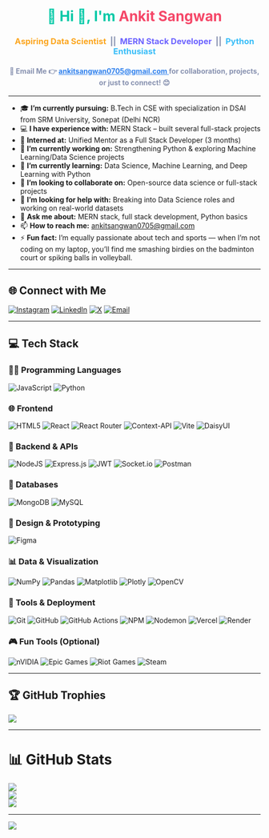 <h1 align="center" style="color:#00C9A7;">💫 Hi 👋, I'm <span style="color:#F54768;">Ankit Sangwan</span></h1>

<h3 align="center" style="color:#8892B0;">
  <span style="color:#FCA61F;">Aspiring Data Scientist</span> &nbsp;||&nbsp; 
  <span style="color:#6C63FF;">MERN Stack Developer</span> &nbsp;||&nbsp; 
  <span style="color:#38BDF8;">Python Enthusiast</span>
</h3>

<h4 align="center" style="color:#8892B0;">
  📧 <strong>Email Me</strong> 👉 
  <a href="mailto:ankitsangwan0705@gmail.com" style="color:#2F80ED;">
    ankitsangwan0705@gmail.com
  </a> 
  for collaboration, projects, or just to connect! 😊
</h4>


---

- 🎓 **I’m currently pursuing:** B.Tech in CSE with specialization in DSAI from SRM University, Sonepat (Delhi NCR)
- 💻 **I have experience with:** MERN Stack – built several full-stack projects
- 💼 **Interned at:** Unified Mentor as a Full Stack Developer (3 months)
- 🔭 **I’m currently working on:** Strengthening Python & exploring Machine Learning/Data Science projects
- 🌱 **I’m currently learning:** Data Science, Machine Learning, and Deep Learning with Python
- 👯 **I’m looking to collaborate on:** Open-source data science or full-stack projects
- 🤝 **I’m looking for help with:** Breaking into Data Science roles and working on real-world datasets
- 💬 **Ask me about:** MERN stack, full stack development, Python basics
- 📫 **How to reach me:** ankitsangwan0705@gmail.com
- ⚡ **Fun fact:** I’m equally passionate about tech and sports — when I’m not coding on my laptop, you’ll find me smashing birdies on the badminton court or spiking balls in volleyball.

---

## 🌐 Connect with Me

[![Instagram](https://img.shields.io/badge/Instagram-%23E4405F.svg?logo=Instagram&logoColor=white)](https://instagram.com/ankitsangwan0705) 
[![LinkedIn](https://img.shields.io/badge/LinkedIn-%230077B5.svg?logo=linkedin&logoColor=white)](https://linkedin.com/in/ankit-sangwan-0786b5293) 
[![X](https://img.shields.io/badge/X-black.svg?logo=X&logoColor=white)](https://x.com/@ank71535) 
[![Email](https://img.shields.io/badge/Email-D14836?logo=gmail&logoColor=white)](mailto:ankitsangwan0705@gmail.com) 

---

## 💻 Tech Stack

### 👨‍💻 Programming Languages
![JavaScript](https://img.shields.io/badge/javascript-%23323330.svg?style=for-the-badge&logo=javascript&logoColor=%23F7DF1E)
![Python](https://img.shields.io/badge/python-3670A0?style=for-the-badge&logo=python&logoColor=ffdd54)


### 🌐 Frontend
![HTML5](https://img.shields.io/badge/html5-%23E34F26.svg?style=for-the-badge&logo=html5&logoColor=white)
![React](https://img.shields.io/badge/react-%2320232a.svg?style=for-the-badge&logo=react&logoColor=%2361DAFB)
![React Router](https://img.shields.io/badge/React_Router-CA4245?style=for-the-badge&logo=react-router&logoColor=white)
![Context-API](https://img.shields.io/badge/Context--Api-000000?style=for-the-badge&logo=react)
![Vite](https://img.shields.io/badge/vite-%23646CFF.svg?style=for-the-badge&logo=vite&logoColor=white)
![DaisyUI](https://img.shields.io/badge/daisyui-5A0EF8?style=for-the-badge&logo=daisyui&logoColor=white)


### 🧰 Backend & APIs
![NodeJS](https://img.shields.io/badge/node.js-6DA55F?style=for-the-badge&logo=node.js&logoColor=white)
![Express.js](https://img.shields.io/badge/express.js-%23404d59.svg?style=for-the-badge&logo=express&logoColor=%2361DAFB)
![JWT](https://img.shields.io/badge/JWT-black?style=for-the-badge&logo=JSON%20web%20tokens)
![Socket.io](https://img.shields.io/badge/Socket.io-black?style=for-the-badge&logo=socket.io&badgeColor=010101)
![Postman](https://img.shields.io/badge/Postman-FF6C37?style=for-the-badge&logo=postman&logoColor=white)


### 🧠 Databases
![MongoDB](https://img.shields.io/badge/MongoDB-%234ea94b.svg?style=for-the-badge&logo=mongodb&logoColor=white)
![MySQL](https://img.shields.io/badge/mysql-4479A1.svg?style=for-the-badge&logo=mysql&logoColor=white)


### 🎨 Design & Prototyping
![Figma](https://img.shields.io/badge/figma-%23F24E1E.svg?style=for-the-badge&logo=figma&logoColor=white)

### 📊 Data & Visualization
![NumPy](https://img.shields.io/badge/numpy-%23013243.svg?style=for-the-badge&logo=numpy&logoColor=white)
![Pandas](https://img.shields.io/badge/pandas-%23150458.svg?style=for-the-badge&logo=pandas&logoColor=white)
![Matplotlib](https://img.shields.io/badge/Matplotlib-%23ffffff.svg?style=for-the-badge&logo=Matplotlib&logoColor=black)
![Plotly](https://img.shields.io/badge/Plotly-%233F4F75.svg?style=for-the-badge&logo=plotly&logoColor=white)
![OpenCV](https://img.shields.io/badge/opencv-%23white.svg?style=for-the-badge&logo=opencv&logoColor=white)


### 🚀 Tools & Deployment
![Git](https://img.shields.io/badge/git-%23F05033.svg?style=for-the-badge&logo=git&logoColor=white)
![GitHub](https://img.shields.io/badge/github-%23121011.svg?style=for-the-badge&logo=github&logoColor=white)
![GitHub Actions](https://img.shields.io/badge/github%20actions-%232671E5.svg?style=for-the-badge&logo=githubactions&logoColor=white)
![NPM](https://img.shields.io/badge/NPM-%23CB3837.svg?style=for-the-badge&logo=npm&logoColor=white)
![Nodemon](https://img.shields.io/badge/NODEMON-%23323330.svg?style=for-the-badge&logo=nodemon&logoColor=%BBDEAD)
![Vercel](https://img.shields.io/badge/vercel-%23000000.svg?style=for-the-badge&logo=vercel&logoColor=white)
![Render](https://img.shields.io/badge/Render-%46E3B7.svg?style=for-the-badge&logo=render&logoColor=white)


### 🎮 Fun Tools (Optional)
![nVIDIA](https://img.shields.io/badge/nVIDIA-%2376B900.svg?style=for-the-badge&logo=nVIDIA&logoColor=white)
![Epic Games](https://img.shields.io/badge/epicgames-%23313131.svg?style=for-the-badge&logo=epicgames&logoColor=white)
![Riot Games](https://img.shields.io/badge/riotgames-D32936.svg?style=for-the-badge&logo=riotgames&logoColor=white)
![Steam](https://img.shields.io/badge/steam-%23000000.svg?style=for-the-badge&logo=steam&logoColor=white)


---

## 🏆 GitHub Trophies

![](https://github-profile-trophy.vercel.app/?username=ankit-0705&theme=radical&no-frame=false&no-bg=true&margin-w=4)

---

# 📊 GitHub Stats

![](https://github-readme-stats.vercel.app/api?username=ankit-0705&theme=dark&hide_border=false&include_all_commits=true&count_private=false)  
![](https://nirzak-streak-stats.vercel.app/?user=ankit-0705&theme=dark&hide_border=false)  
![](https://github-readme-stats.vercel.app/api/top-langs/?username=ankit-0705&theme=dark&hide_border=false&include_all_commits=true&count_private=false&layout=compact)

---

[![](https://visitcount.itsvg.in/api?id=ankit-0705&icon=0&color=0)](https://visitcount.itsvg.in)

<!-- Proudly created with GPRM ( https://gprm.itsvg.in ) -->
